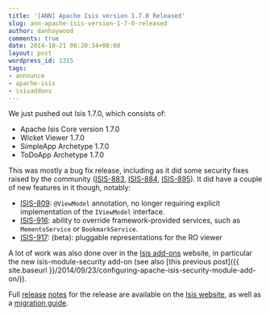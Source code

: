 ```yaml
---
title: '[ANN] Apache Isis version 1.7.0 Released'
slug: ann-apache-isis-version-1-7-0-released
author: danhaywood
comments: true
date: 2014-10-21 06:20:34+00:00
layout: post
wordpress_id: 1315
tags:
- announce
- apache-isis
- isisaddons
---
```


We just pushed out Isis 1.7.0, which consists of:

* Apache Isis Core version 1.7.0
* Wicket Viewer 1.7.0
* SimpleApp Archetype 1.7.0
* ToDoApp Archetype 1.7.0

This was mostly a bug fix release, including as it did some security fixes raised by the community ([ISIS-883](https://issues.apache.org/jira/browse/ISIS-883), [ISIS-884](https://issues.apache.org/jira/browse/ISIS-884), [ISIS-895](https://issues.apache.org/jira/browse/ISIS-895)).  It did have a couple of new features in it though, notably:

- [ISIS-809](https://issues.apache.org/jira/browse/ISIS-809): `@ViewModel` annotation, no longer requiring explicit implementation of the `IViewModel` interface.
- [ISIS-916](https://issues.apache.org/jira/browse/ISIS-916): ability to override framework-provided services, such as `MementoService` or `BookmarkService`.
- [ISIS-917](https://issues.apache.org/jira/browse/ISIS-917): (beta): pluggable representations for the RO viewer

A lot of work was also done over in the [Isis add-ons](http://www.isisaddons.org) website, in particular the new isis-module-security add-on (see also [this previous post]({{ site.baseurl }}/2014/09/23/configuring-apache-isis-security-module-add-on/)).

Full [release](http://isis.apache.org/core/release-notes/isis-1.7.0.html) [notes](http://isis.apache.org/components/viewers/wicket/release-notes/isis-viewer-wicket-1.7.0.html) for the release are available on the [Isis website](http://isis.apache.org), as well as a [migration guide](http://isis.apache.org/core/release-notes/migrating-to-1.7.0.html).


